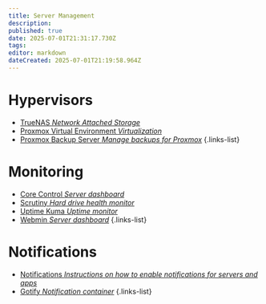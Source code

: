 ```yaml
---
title: Server Management
description: 
published: true
date: 2025-07-01T21:31:17.730Z
tags: 
editor: markdown
dateCreated: 2025-07-01T21:19:58.964Z
---
```


# Hypervisors
- [TrueNAS *Network Attached Storage*](/TrueNAS)
- [Proxmox Virtual Environment *Virtualization*](/Proxmox)
- [Proxmox Backup Server *Manage backups for Proxmox*](/pbs)
{.links-list}


# Monitoring
- [Core Control *Server dashboard*](/corecontrol)
- [Scrutiny *Hard drive health monitor*](/scrutiny)
- [Uptime Kuma *Uptime monitor*](/Kuma)
- [Webmin *Server dashboard*](/webmin)
{.links-list}

# Notifications
- [Notifications *Instructions on how to enable notifications for servers and apps*](/Notifications)
- [Gotify *Notification container*](/gotify)
{.links-list}